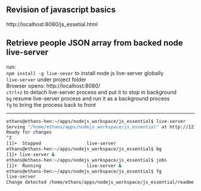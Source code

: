 ## Revision of javascript basics
http://localhost:8080/js_essetial.html

## Retrieve people JSON array from backed node live-server
run:   
`npm install -g live-sever` to install node js live-server globally  
`live-server` under project folder  
Browser opens: http://localhost:8080/  
`ctrl+z` to detach live-server process and put it to stop in background  
`bg` resume live-server process and run it as a background process  
`fg` to bring the process back to front   
______
```bash
ethans@ethans-hen:~/apps/nodejs_workspace/js_essential$ live-server
Serving "/home/ethans/apps/nodejs_workspace/js_essential" at http://127.0.0.1:8080
Ready for changes
^Z
[1]+  Stopped                 live-server
ethans@ethans-hen:~/apps/nodejs_workspace/js_essential$ bg
[1]+ live-server &
ethans@ethans-hen:~/apps/nodejs_workspace/js_essential$ jobs
[1]+  Running                 live-server &
ethans@ethans-hen:~/apps/nodejs_workspace/js_essential$ fg
live-server
Change detected /home/ethans/apps/nodejs_workspace/js_essential/readme.md
```
